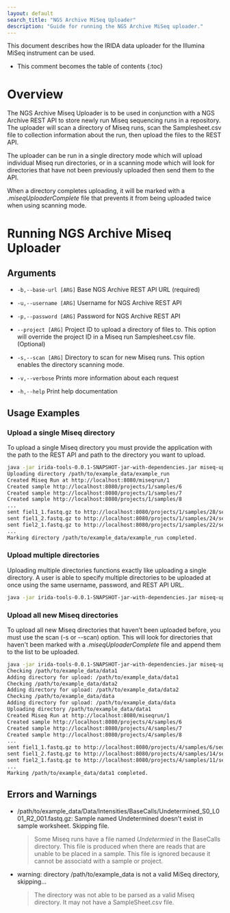 ```yaml
---
layout: default
search_title: "NGS Archive MiSeq Uploader"
description: "Guide for running the NGS Archive MiSeq uploader."
---
```


This document describes how the IRIDA data uploader for the Illumina MiSeq instrument can be used.

* This comment becomes the table of contents
{:toc}

Overview
========
The NGS Archive Miseq Uploader is to be used in conjunction with a NGS Archive REST API to store newly run Miseq sequencing runs in a repository.  The uploader will scan a directory of Miseq runs, scan the Samplesheet.csv file to collection information about the run, then upload the files to the REST API.

The uploader can be run in a single directory mode which will upload individual Miseq run directories, or in a scanning mode which will look for directories that have not been previously uploaded then send them to the API.

When a directory completes uploading, it will be marked with a *.miseqUploaderComplete* file that prevents it from being uploaded twice when using scanning mode.

Running NGS Archive Miseq Uploader
==================================

Arguments
---------

* `-b,--base-url [ARG]`
  Base NGS Archive REST API URL (required)

* `-u,--username [ARG]`
  Username for NGS Archive REST API

* `-p,--password [ARG]`
  Password for NGS Archive REST API

* `--project [ARG]`
  Project ID to upload a directory of files to.  This option will override the
 project ID in a Miseq run Samplesheet.csv file.  (Optional)

* `-s,--scan [ARG]`
  Directory to scan for new Miseq runs.  This option enables the directory scanning mode.

* `-v,--verbose`
  Prints more information about each request

* `-h,--help`
  Print help documentation

Usage Examples
--------------

### Upload a single Miseq directory

To upload a single Miseq directory you must provide the application with the path to the REST API and path to the directory you want to upload.

```bash
java -jar irida-tools-0.0.1-SNAPSHOT-jar-with-dependencies.jar miseq-upload -b http://irida.ca/api --username test_user --password test_password /path/to/example_data/example_run
Uploading directory /path/to/example_data/example_run
Created Miseq Run at http://localhost:8080/miseqrun/1
Created sample http://localhost:8080/projects/1/samples/6
Created sample http://localhost:8080/projects/1/samples/7
Created sample http://localhost:8080/projects/1/samples/8
...
sent fiel1_1.fastq.gz to http://localhost:8080/projects/1/samples/28/sequenceFiles/1
sent fiel1_2.fastq.gz to http://localhost:8080/projects/1/samples/24/sequenceFiles/2
sent fiel2_1.fastq.gz to http://localhost:8080/projects/1/samples/22/sequenceFiles/3
...
Marking directory /path/to/example_data/example_run completed.
```

### Upload multiple directories

Uploading multiple directories functions exactly like uploading a single directory.  A user is able to specify multiple directories to be uploaded at once using the same username, password, and REST API URL.

```bash
java -jar irida-tools-0.0.1-SNAPSHOT-jar-with-dependencies.jar miseq-upload -b http://irida.ca/api --username test_user --password test_password /path/to/example_data/example_run /path/to/example_data/another_run
```

### Upload all new Miseq directories

To upload all new Miseq directories that haven't been uploaded before, you must use the scan (-s or --scan) option.  This will look for directories that haven't been marked with a *.miseqUploaderComplete* file and append them to the list to be uploaded.

```bash
java -jar irida-tools-0.0.1-SNAPSHOT-jar-with-dependencies.jar miseq-upload -b http://irida.ca/api --username test_user --password test_password --scan /path/to/example_data/
Checking /path/to/example_data/data1
Adding directory for upload: /path/to/example_data/data1
Checking /path/to/example_data/data2
Adding directory for upload: /path/to/example_data/data2
Checking /path/to/example_data/data
Adding directory for upload: /path/to/example_data/data
Uploading directory /path/to/example_data/data1
Created Miseq Run at http://localhost:8080/miseqrun/1
Created sample http://localhost:8080/projects/4/samples/6
Created sample http://localhost:8080/projects/4/samples/7
Created sample http://localhost:8080/projects/4/samples/8
...
sent fiel1_1.fastq.gz to http://localhost:8080/projects/4/samples/6/sequenceFiles/1
sent fiel1_2.fastq.gz to http://localhost:8080/projects/4/samples/14/sequenceFiles/2
sent fiel2_1.fastq.gz to http://localhost:8080/projects/4/samples/11/sequenceFiles/3
...
Marking /path/to/example_data/data1 completed.
```

Errors and Warnings
-------------------

* /path/to/example_data/Data/Intensities/BaseCalls/Undetermined_S0_L001_R2_001.fastq.gz: Sample named Undetermined doesn't exist in sample worksheet.  Skipping file.
  >  Some Miseq runs have a file named *Undetermied* in the BaseCalls directory.  This file is produced when there are reads that are unable to be placed in a sample.  This file is ignored because it cannot be associatd with a sample or project.

* warning: directory /path/to/example_data is not a valid MiSeq directory, skipping...
  > The directory was not able to be parsed as a valid Miseq directory.  It may not have a SampleSheet.csv file.
